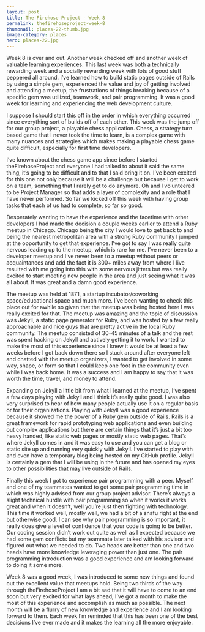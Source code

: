 ```yaml
---
layout: post
title: The Firehose Project - Week 8
permalink: thefirehoseproject-week-8
thumbnail: places-22-thumb.jpg
image-category: places
hero: places-22.jpg
---
```




Week 8 is over and out. Another week checked off and another week of valuable learning experiences. This last week was both a technically rewarding week and a socially rewarding week with lots of good stuff peppered all around. I’ve learned how to build static pages outside of Rails by using a simple gem, experienced the value and joy of getting involved and attending a meetup, the frustrations of things breaking because of a specific gem was utilized, teamwork, and pair programming. It was a good week for learning and experiencing the web development culture.

I suppose I should start this off in the order in which everything occurred since everything sort of builds off of each other. This week was the jump off for our group project, a playable chess application. Chess, a strategy turn based game that I never took the time to learn, is a complex game with many nuances and strategies which makes making a playable chess game quite difficult, especially for first time developers.

I’ve known about the chess game app since before I started theFirehoseProject and everyone I had talked to about it said the same thing, it’s going to be difficult and to that I said bring it on. I’ve been excited for this one not only because it will be a challenge but because I get to work on a team, something that I rarely get to do anymore. Oh and I volunteered to be Project Manager so that adds a layer of complexity and a role that I have never performed. So far we kicked off this week with having group tasks that each of us had to complete, so far so good.

Desperately wanting to have the experience and the facetime with other developers I had made the decision a couple weeks earlier to attend a Ruby meetup in Chicago. Chicago being the city I would love to get back to and being the nearest metropolitan area with a strong Ruby community I jumped at the opportunity to get that experience. I’ve got to say I was really quite nervous leading up to the meetup, which is rare for me. I’ve never been to a developer meetup and I’ve never been to a meetup without peers or acquaintances and add the fact it is 300+ miles away from where I live resulted with me going into this with some nervous jitters but was really excited to start meeting new people in the area and just seeing what it was all about. It was great and a damn good experience.

The meetup was held at 1871, a startup incubator/coworking space/educational space and much more. I’ve been wanting to check this place out for awhile so given that the meetup was being hosted here I was really excited for that. The meetup was amazing and the topic of discussion was Jekyll, a static page generator for Ruby, and was hosted by a few really approachable and nice guys that are pretty active in the local Ruby community. The meetup consisted of 30-45 minutes of a talk and the rest was spent hacking on Jekyll and actively getting it to work. I wanted to make the most of this experience since I knew it would be at least a few weeks before I got back down there so I stuck around after everyone left and chatted with the meetup organizers, I wanted to get involved in some way, shape, or form so that I could keep one foot in the community even while I was back home. It was a success and I am happy to say that it was worth the time, travel, and money to attend.

Expanding on Jekyll a little bit from what I learned at the meetup, I’ve spent a few days playing with Jekyll and I think it’s really quite good. I was also very surprised to hear of how many people actually use it on a regular basis or for their organizations. Playing with Jekyll was a good experience because it showed me the power of a Ruby gem outside of Rails. Rails is a great framework for rapid prototyping web applications and even building out complex applications but there are certain things that it’s just a bit too heavy handed, like static web pages or mostly static web pages. That’s where Jekyll comes in and it was easy to use and you can get a blog or static site up and running very quickly with Jekyll. I’ve started to play with and even have a temporary blog being hosted on my GitHub profile. Jekyll is certainly a gem that I will be using in the future and has opened my eyes to other possibilities that may live outside of Rails.

Finally this week I got to experience pair programming with a peer. Myself and one of my teammates wanted to get some pair programming time in which was highly advised from our group project advisor. There’s always a slight technical hurdle with pair programming so when it works it works great and when it doesn’t, well you’re just then fighting with technology. This time it worked well, mostly well, we had a bit of a snafu right at the end but otherwise good. I can see why pair programming is so important, it really does give a level of confidence that your code is going to be better. Our coding session didn’t work out quite as well as I expected because we had some gem conflicts but my teammate later talked with his advisor and figured out what we needed to do. Two heads are better than one and two heads have more knowledge leveraging power than just one. The pair programming introduction was a good experience and am looking forward to doing it some more.

Week 8 was a good week, I was introduced to some new things and found out the excellent value that meetups hold. Being two thirds of the way through theFirehoseProject I am a bit sad that it will have to come to an end soon but very excited for what lays ahead, I’ve got a month to make the most of this experience and accomplish as much as possible. The next month will be a flurry of new knowledge and experience and I am looking forward to them. Each week I’m reminded that this has been one of the best decisions I’ve ever made and it makes the learning all the more enjoyable.
